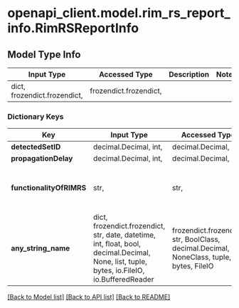 # openapi_client.model.rim_rs_report_info.RimRSReportInfo

## Model Type Info
Input Type | Accessed Type | Description | Notes
------------ | ------------- | ------------- | -------------
dict, frozendict.frozendict,  | frozendict.frozendict,  |  | 

### Dictionary Keys
Key | Input Type | Accessed Type | Description | Notes
------------ | ------------- | ------------- | ------------- | -------------
**detectedSetID** | decimal.Decimal, int,  | decimal.Decimal,  |  | [optional] 
**propagationDelay** | decimal.Decimal, int,  | decimal.Decimal,  |  | [optional] 
**functionalityOfRIMRS** | str,  | str,  |  | [optional] must be one of ["RS1", "RS2", "RS1forEnoughMitigation", "RS1forNotEnoughMitigation", ] 
**any_string_name** | dict, frozendict.frozendict, str, date, datetime, int, float, bool, decimal.Decimal, None, list, tuple, bytes, io.FileIO, io.BufferedReader | frozendict.frozendict, str, BoolClass, decimal.Decimal, NoneClass, tuple, bytes, FileIO | any string name can be used but the value must be the correct type | [optional]

[[Back to Model list]](../../README.md#documentation-for-models) [[Back to API list]](../../README.md#documentation-for-api-endpoints) [[Back to README]](../../README.md)

